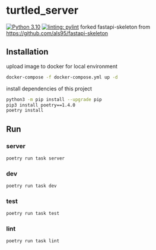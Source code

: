 # turtled_server
[![Python 3.10](https://img.shields.io/badge/python-3.10-blue.svg)](https://www.python.org/downloads/release/python-31010/)
[![linting: pylint](https://img.shields.io/badge/linting-pylint-yellowgreen)](https://github.com/pylint-dev/pylint)
forked fastapi-skeleton from https://github.com/als95/fastapi-skeleton

## Installation

upload image to docker for local environment
```bash
docker-compose -f docker-compose.yml up -d
```

install dependencies of this project
```bash
python3 -m pip install --upgrade pip
pip3 install poetry==1.4.0
poetry install
```

## Run

### server
```bash
poetry run task server
```

### dev
```bash
poetry run task dev
```

### test
```bash
poetry run task test
```

### lint
```bash
poetry run task lint
```
